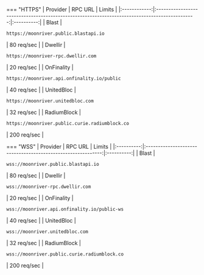 === "HTTPS"
      |   Provider   |                                            RPC URL                                             |   Limits   |
      |:------------:|:----------------------------------------------------------------------------------------------:|:----------:|
      |    Blast     |                     <pre>```https://moonriver.public.blastapi.io```</pre>                      | 80 req/sec |
      |   Dwellir    |                       <pre>```https://moonriver-rpc.dwellir.com```</pre>                       | 20 req/sec |
      |  OnFinality  |                  <pre>```https://moonriver.api.onfinality.io/public```</pre>                   | 40 req/sec |
      |  UnitedBloc  |                       <pre>```https://moonriver.unitedbloc.com```</pre>                        | 32 req/sec |
      |  RadiumBlock  |                       <pre>```https://moonriver.public.curie.radiumblock.co```</pre>                        | 200 req/sec |

=== "WSS"
    |  Provider  |                           RPC URL                            |   Limits   |
    |:----------:|:------------------------------------------------------------:|:----------:|
    |   Blast    |     <pre>```wss://moonriver.public.blastapi.io```</pre>      | 80 req/sec |
    |  Dwellir   |       <pre>```wss://moonriver-rpc.dwellir.com```</pre>       | 20 req/sec |
    | OnFinality | <pre>```wss://moonriver.api.onfinality.io/public-ws```</pre> | 40 req/sec |
    | UnitedBloc |       <pre>```wss://moonriver.unitedbloc.com```</pre>        | 32 req/sec |
      | RadiumBlock |<pre>```wss://moonriver.public.curie.radiumblock.co```</pre>        | 200 req/sec |
